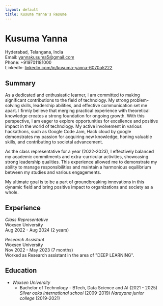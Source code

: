 ```yaml
---
layout: default
title: Kusuma Yanna's Resume
---
```


# Kusuma Yanna

Hyderabad, Telangana, India  
Email: yannakusuma5@gmail.com  
Phone: +919701181000  
LinkedIn: [linkedin.com/in/kusuma-yanna-6070a5222](https://www.linkedin.com/in/kusuma-yanna-6070a5222)

## Summary

As a dedicated and enthusiastic learner, I am committed to making significant contributions to the field of technology. My strong problem-solving skills, leadership abilities, and effective communication set me apart. I firmly believe that merging practical experience with theoretical knowledge creates a strong foundation for ongoing growth. With this perspective, I am eager to explore opportunities for excellence and positive impact in the world of technology. My active involvement in various hackathons, such as Google Code Jam, Hack cloud by google demonstrates my passion for acquiring new knowledge, honing valuable skills, and contributing to societal advancement.

As the class representative for a year (2022-2023), I effectively balanced my academic commitments and extra-curricular activities, showcasing strong leadership qualities. This experience allowed me to demonstrate my ability to manage responsibilities and maintain a harmonious equilibrium between my studies and various engagements.

My ultimate goal is to be a part of groundbreaking innovations in this dynamic field and bring positive impact to organizations and society as a whole.

## Experience

*Class Representative*  
Woxsen University  
Aug 2022 - Aug 2024 (2 years)

*Research Assistant*  
Woxsen University  
Nov 2022 - May 2023 (7 months)  
Worked as Research assistant in the area of "DEEP LEARNING".

## Education

- *Woxsen University*
  - Bachelor of Technology - BTech, Data Science and AI (2021 - 2025)
*Silver oaks international school* (2009-2019)
*Narayana junior college* (2019-2021)
